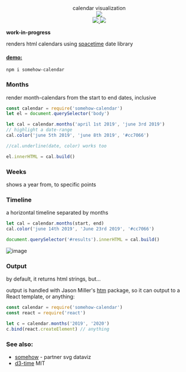 <div align="center">
  <div>calendar visualization</div>
  <div>
    <img src="https://cloud.githubusercontent.com/assets/399657/23590290/ede73772-01aa-11e7-8915-181ef21027bc.png" />
  </div>
  <a href="https://npmjs.org/package/somehow-calendar">
    <img src="https://img.shields.io/npm/v/somehow-calendar.svg?style=flat-square" />
  </a>
  <a href="https://unpkg.com/somehow-calendar">
    <img src="https://badge-size.herokuapp.com/spencermountain/somehow-calendar/gh-pages/builds/somehow-calendar.min.js" />
  </a>
</div>

**work-in-progress**

renders html calendars using [spacetime](https://github.com/spencermountain/spacetime) date library

<h4><a href="https://spencermounta.in/somehow-calendar/">demo:</a></h4>

`npm i somehow-calendar`

<!-- ![image](https://user-images.githubusercontent.com/399657/50604609-81a89f00-0e8d-11e9-926d-5ffa4b39f4d3.png) -->

### Months

render month-calendars from the start to end dates, inclusive

```js
const calendar = require('somehow-calendar')
let el = document.querySelector('body')

let cal = calendar.months('april 1st 2019', 'june 3rd 2019')
// highlight a date-range
cal.color('june 5th 2019', 'june 8th 2019', '#cc7066')

//cal.underline(date, color) works too

el.innerHTML = cal.build()
```

### Weeks
shows a year from, to specific points

### Timeline

a horizontal timeline separated by months

```js
let cal = calendar.months(start, end)
cal.color('june 14th 2019', 'June 23rd 2019', '#cc7066')

document.querySelector('#results').innerHTML = cal.build()
```

![image](https://user-images.githubusercontent.com/399657/56083660-03e22100-5df6-11e9-9326-943571775c95.png)

<!-- ![image](https://user-images.githubusercontent.com/399657/50697138-682f6080-100f-11e9-8b17-cd80640a86ee.png) -->

### Output

by default, it returns html strings, but...

output is handled with Jason Miller's [htm](https://github.com/developit/htm) package, so it can output to a React template, or anything:

```js
const calendar = require('somehow-calendar')
const react = require('react')

let c = calendar.months('2019', '2020')
c.bind(react.createElement) // anything
```

### See also:

- [somehow](https://github.com/spencermountain/somehow) - partner svg dataviz
- [d3-time](https://github.com/d3/d3-time)
  MIT
